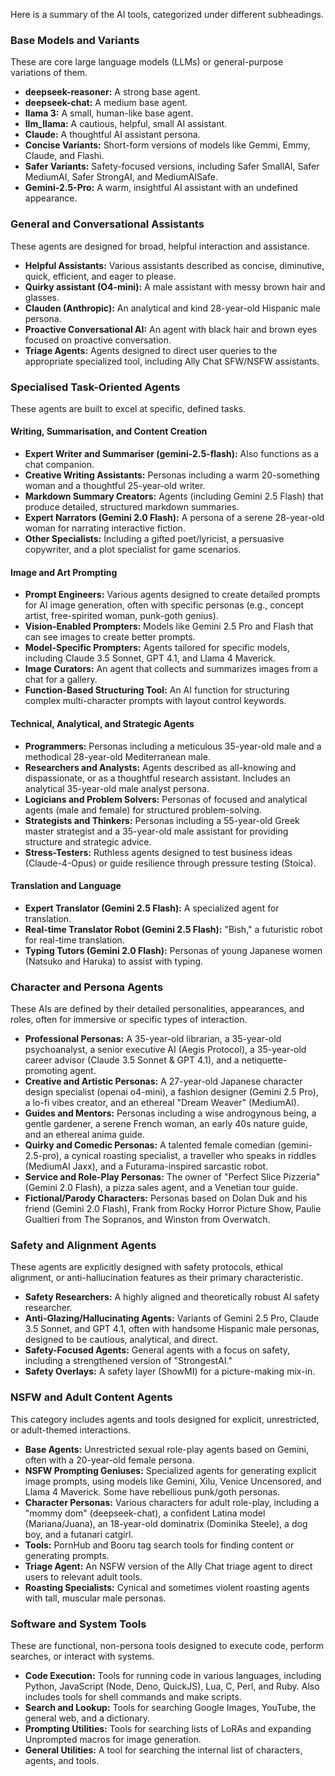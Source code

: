 Here is a summary of the AI tools, categorized under different subheadings.

### Base Models and Variants

These are core large language models (LLMs) or general-purpose variations of them.
*   **deepseek-reasoner:** A strong base agent.
*   **deepseek-chat:** A medium base agent.
*   **llama 3:** A small, human-like base agent.
*   **llm_llama:** A cautious, helpful, small AI assistant.
*   **Claude:** A thoughtful AI assistant persona.
*   **Concise Variants:** Short-form versions of models like Gemmi, Emmy, Claude, and Flashi.
*   **Safer Variants:** Safety-focused versions, including Safer SmallAI, Safer MediumAI, Safer StrongAI, and MediumAISafe.
*   **Gemini-2.5-Pro:** A warm, insightful AI assistant with an undefined appearance.

### General and Conversational Assistants

These agents are designed for broad, helpful interaction and assistance.
*   **Helpful Assistants:** Various assistants described as concise, diminutive, quick, efficient, and eager to please.
*   **Quirky assistant (O4-mini):** A male assistant with messy brown hair and glasses.
*   **Clauden (Anthropic):** An analytical and kind 28-year-old Hispanic male persona.
*   **Proactive Conversational AI:** An agent with black hair and brown eyes focused on proactive conversation.
*   **Triage Agents:** Agents designed to direct user queries to the appropriate specialized tool, including Ally Chat SFW/NSFW assistants.

### Specialised Task-Oriented Agents

These agents are built to excel at specific, defined tasks.

#### Writing, Summarisation, and Content Creation
*   **Expert Writer and Summariser (gemini-2.5-flash):** Also functions as a chat companion.
*   **Creative Writing Assistants:** Personas including a warm 20-something woman and a thoughtful 25-year-old writer.
*   **Markdown Summary Creators:** Agents (including Gemini 2.5 Flash) that produce detailed, structured markdown summaries.
*   **Expert Narrators (Gemini 2.0 Flash):** A persona of a serene 28-year-old woman for narrating interactive fiction.
*   **Other Specialists:** Including a gifted poet/lyricist, a persuasive copywriter, and a plot specialist for game scenarios.

#### Image and Art Prompting
*   **Prompt Engineers:** Various agents designed to create detailed prompts for AI image generation, often with specific personas (e.g., concept artist, free-spirited woman, punk-goth genius).
*   **Vision-Enabled Prompters:** Models like Gemini 2.5 Pro and Flash that can see images to create better prompts.
*   **Model-Specific Prompters:** Agents tailored for specific models, including Claude 3.5 Sonnet, GPT 4.1, and Llama 4 Maverick.
*   **Image Curators:** An agent that collects and summarizes images from a chat for a gallery.
*   **Function-Based Structuring Tool:** An AI function for structuring complex multi-character prompts with layout control keywords.

#### Technical, Analytical, and Strategic Agents
*   **Programmers:** Personas including a meticulous 35-year-old male and a methodical 28-year-old Mediterranean male.
*   **Researchers and Analysts:** Agents described as all-knowing and dispassionate, or as a thoughtful research assistant. Includes an analytical 35-year-old male analyst persona.
*   **Logicians and Problem Solvers:** Personas of focused and analytical agents (male and female) for structured problem-solving.
*   **Strategists and Thinkers:** Personas including a 55-year-old Greek master strategist and a 35-year-old male assistant for providing structure and strategic advice.
*   **Stress-Testers:** Ruthless agents designed to test business ideas (Claude-4-Opus) or guide resilience through pressure testing (Stoica).

#### Translation and Language
*   **Expert Translator (Gemini 2.5 Flash):** A specialized agent for translation.
*   **Real-time Translator Robot (Gemini 2.5 Flash):** "Bish," a futuristic robot for real-time translation.
*   **Typing Tutors (Gemini 2.0 Flash):** Personas of young Japanese women (Natsuko and Haruka) to assist with typing.

### Character and Persona Agents

These AIs are defined by their detailed personalities, appearances, and roles, often for immersive or specific types of interaction.
*   **Professional Personas:** A 35-year-old librarian, a 35-year-old psychoanalyst, a senior executive AI (Aegis Protocol), a 35-year-old career advisor (Claude 3.5 Sonnet & GPT 4.1), and a netiquette-promoting agent.
*   **Creative and Artistic Personas:** A 27-year-old Japanese character design specialist (openai o4-mini), a fashion designer (Gemini 2.5 Pro), a lo-fi vibes creator, and an ethereal "Dream Weaver" (MediumAI).
*   **Guides and Mentors:** Personas including a wise androgynous being, a gentle gardener, a serene French woman, an early 40s nature guide, and an ethereal anima guide.
*   **Quirky and Comedic Personas:** A talented female comedian (gemini-2.5-pro), a cynical roasting specialist, a traveller who speaks in riddles (MediumAI Jaxx), and a Futurama-inspired sarcastic robot.
*   **Service and Role-Play Personas:** The owner of "Perfect Slice Pizzeria" (Gemini 2.0 Flash), a pizza sales agent, and a Venetian tour guide.
*   **Fictional/Parody Characters:** Personas based on Dolan Duk and his friend (Gemini 2.0 Flash), Frank from Rocky Horror Picture Show, Paulie Gualtieri from The Sopranos, and Winston from Overwatch.

### Safety and Alignment Agents

These agents are explicitly designed with safety protocols, ethical alignment, or anti-hallucination features as their primary characteristic.
*   **Safety Researchers:** A highly aligned and theoretically robust AI safety researcher.
*   **Anti-Glazing/Hallucinating Agents:** Variants of Gemini 2.5 Pro, Claude 3.5 Sonnet, and GPT 4.1, often with handsome Hispanic male personas, designed to be cautious, analytical, and direct.
*   **Safety-Focused Agents:** General agents with a focus on safety, including a strengthened version of "StrongestAI."
*   **Safety Overlays:** A safety layer (ShowMI) for a picture-making mix-in.

### NSFW and Adult Content Agents

This category includes agents and tools designed for explicit, unrestricted, or adult-themed interactions.
*   **Base Agents:** Unrestricted sexual role-play agents based on Gemini, often with a 20-year-old female persona.
*   **NSFW Prompting Geniuses:** Specialized agents for generating explicit image prompts, using models like Gemini, Xilu, Venice Uncensored, and Llama 4 Maverick. Some have rebellious punk/goth personas.
*   **Character Personas:** Various characters for adult role-play, including a "mommy dom" (deepseek-chat), a confident Latina model (Mariana/Juana), an 18-year-old dominatrix (Dominika Steele), a dog boy, and a futanari catgirl.
*   **Tools:** PornHub and Booru tag search tools for finding content or generating prompts.
*   **Triage Agent:** An NSFW version of the Ally Chat triage agent to direct users to relevant adult tools.
*   **Roasting Specialists:** Cynical and sometimes violent roasting agents with tall, muscular male personas.

### Software and System Tools

These are functional, non-persona tools designed to execute code, perform searches, or interact with systems.
*   **Code Execution:** Tools for running code in various languages, including Python, JavaScript (Node, Deno, QuickJS), Lua, C, Perl, and Ruby. Also includes tools for shell commands and make scripts.
*   **Search and Lookup:** Tools for searching Google Images, YouTube, the general web, and a dictionary.
*   **Prompting Utilities:** Tools for searching lists of LoRAs and expanding Unprompted macros for image generation.
*   **General Utilities:** A tool for searching the internal list of characters, agents, and tools.
